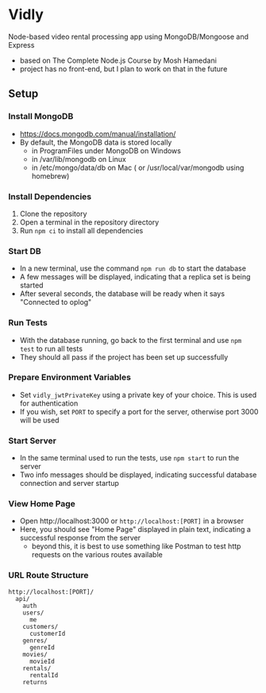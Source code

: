 # Vidly
Node-based video rental processing app using MongoDB/Mongoose and Express
 - based on The Complete Node.js Course by Mosh Hamedani
 - project has no front-end, but I plan to work on that in the future

## Setup

### Install MongoDB
 - https://docs.mongodb.com/manual/installation/
 - By default, the MongoDB data is stored locally
   - in ProgramFiles under MongoDB on Windows
   - in /var/lib/mongodb on Linux
   - in /etc/mongo/data/db on Mac ( or /usr/local/var/mongodb using homebrew)

### Install Dependencies
1. Clone the repository
2. Open a terminal in the repository directory
3. Run `npm ci` to install all dependencies

### Start DB
 - In a new terminal, use the command `npm run db` to start the database
 - A few messages will be displayed, indicating that a replica set is being started
 - After several seconds, the database will be ready when it says "Connected to oplog"

### Run Tests
 - With the database running, go back to the first terminal and use `npm test` to run all tests
 - They should all pass if the project has been set up successfully

### Prepare Environment Variables
 - Set `vidly_jwtPrivateKey` using a private key of your choice. This is used for authentication
 - If you wish, set `PORT` to specify a port for the server, otherwise port 3000 will be used

### Start Server
 - In the same terminal used to run the tests, use `npm start` to run the server
 - Two info messages should be displayed, indicating successful database connection and server startup

### View Home Page
 - Open http://localhost:3000 or `http://localhost:[PORT]` in a browser
 - Here, you should see "Home Page" displayed in plain text, indicating a successful response from the server
   - beyond this, it is best to use something like Postman to test http requests on the various routes available
 
### URL Route Structure
    http://localhost:[PORT]/
      api/
        auth
        users/
          me
        customers/
          customerId
        genres/
          genreId
        movies/
          movieId
        rentals/
          rentalId
        returns
